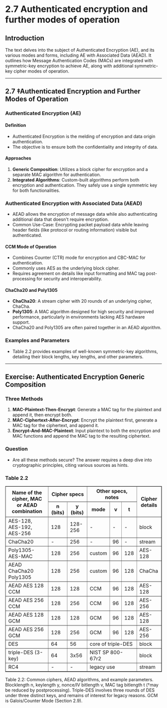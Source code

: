 # 2.7 Authenticated encryption and further modes of operation

## Introduction
The text delves into the subject of Authenticated Encryption (AE), and its various modes and forms, including AE with Associated Data (AEAD). It outlines how Message Authentication Codes (MACs) are integrated with symmetric-key encryption to achieve AE, along with additional symmetric-key cipher modes of operation.

---

## 2.7 ‡Authenticated Encryption and Further Modes of Operation
### Authenticated Encryption (AE)
#### Definition
- Authenticated Encryption is the melding of encryption and data origin authentication.
- The objective is to ensure both the confidentiality and integrity of data.

#### Approaches
1. **Generic Composition**: Utilizes a block cipher for encryption and a separate MAC algorithm for authentication.
2. **Integrated Algorithms**: Custom-built algorithms perform both encryption and authentication. They safely use a single symmetric key for both functionalities.

### Authenticated Encryption with Associated Data (AEAD)
- AEAD allows the encryption of message data while also authenticating additional data that doesn't require encryption.
- Common Use-Case: Encrypting packet payload data while leaving header fields (like protocol or routing information) visible but authenticated.

#### CCM Mode of Operation
- Combines Counter (CTR) mode for encryption and CBC-MAC for authentication.
- Commonly uses AES as the underlying block cipher.
- Requires agreement on details like input formatting and MAC tag post-processing for security and interoperability.

#### ChaCha20 and Poly1305
- **ChaCha20**: A stream cipher with 20 rounds of an underlying cipher, ChaCha.
- **Poly1305**: A MAC algorithm designed for high security and improved performance, particularly in environments lacking AES hardware support.
- ChaCha20 and Poly1305 are often paired together in an AEAD algorithm.

### Examples and Parameters
- Table 2.2 provides examples of well-known symmetric-key algorithms, detailing their block lengths, key lengths, and other parameters.

---

## Exercise: Authenticated Encryption Generic Composition
### Three Methods
1. **MAC-Plaintext-Then-Encrypt**: Generate a MAC tag for the plaintext and append it, then encrypt both.
2. **MAC-Ciphertext-After-Encrypt**: Encrypt the plaintext first, generate a MAC tag for the ciphertext, and append it.
3. **Encrypt-And-MAC-Plaintext**: Input plaintext to both the encryption and MAC functions and append the MAC tag to the resulting ciphertext.

### Question
- Are all these methods secure? The answer requires a deep dive into cryptographic principles, citing various sources as hints.

### Table 2.2
<table border="1">
  <!-- Table Headers -->
  <thead>
    <!-- First row with main headers -->
    <tr>
      <th rowspan="2">Name of the cipher, MAC<br>or AEAD combination</th> <!-- This header spans 2 rows -->
      <th colspan="2">Cipher specs</th> <!-- This header spans 2 columns -->
      <th colspan="3">Other specs, notes</th> <!-- This header spans 2 columns -->
      <th rowspan="2">Cipher<br>details</th> <!-- This header spans 2 rows -->
    </tr>
    <!-- Second row with sub-headers -->
    <tr>
      <th>n (bits)</th>
      <th>y (bits)</th>
      <th>mode</th>
      <th>v</th>
      <th>t</th>
    </tr>
  </thead>
  <!-- Table Body -->
  <tbody>
    <tr>
      <td>AES-128, AES-192, AES-256</td>
      <td>128</td>
      <td>128-256</td>
      <td>-</td>
      <td>-</td>
      <td>-</td>
      <td>block</td>
    </tr>
    <tr>
      <td>ChaCha20</td>
      <td>-</td>
      <td>256</td>
      <td>-</td>
      <td>96</td>
      <td>-</td>
      <td>stream</td>
    </tr>
    <tr>
      <td>Poly1305-AES-MAC</td>
      <td>128</td>
      <td>256</td>
      <td>custom</td>
      <td>96</td>
      <td>128</td>
      <td>AES-128</td>
    </tr>
    <tr>
      <td>AEAD ChaCha20 Poly1305</td>
      <td>128</td>
      <td>256</td>
      <td>custom</td>
      <td>96</td>
      <td>128</td>
      <td>ChaCha</td>
    </tr>
    <tr>
      <td>AEAD AES 128 CCM</td>
      <td>128</td>
      <td>128</td>
      <td>CCM</td>
      <td>96</td>
      <td>128</td>
      <td>AES-128</td>
    </tr>
    <tr>
      <td>AEAD AES 256 CCM</td>
      <td>128</td>
      <td>256</td>
      <td>CCM</td>
      <td>96</td>
      <td>128</td>
      <td>AES-256</td>
    </tr>
    <tr>
      <td>AEAD AES 128 GCM</td>
      <td>128</td>
      <td>128</td>
      <td>GCM</td>
      <td>96</td>
      <td>128</td>
      <td>AES-128</td>
    </tr>
    <tr>
      <td>AEAD AES 256 GCM</td>
      <td>128</td>
      <td>256</td>
      <td>GCM</td>
      <td>96</td>
      <td>128</td>
      <td>AES-256</td>
    </tr>
    <tr>
      <td>DES</td>
      <td>64</td>
      <td>56</td>
      <td colspan="3">core of triple-DES</td>
      <td>block</td>
    </tr>
    <tr>
      <td>triple-DES (3-key)</td>
      <td>64</td>
      <td>3x56</td>
      <td colspan="3">NIST SP 800-67r2</td>
      <td>block</td>
    </tr>
    <tr>
      <td>RC4</td>
      <td>-</td>
      <td>-</td>
      <td colspan="3">legacy use</td>
      <td>stream</td>
    </tr>
  </tbody>
</table>

Table 2.2: Common ciphers, AEAD algorithms, and example parameters. Blocklength
n, keylength y, nonce/IV bitlength v, MAC tag bitlength t (†may be reduced by postprocessing). Triple-DES involves three rounds of DES under three distinct keys, and
remains of interest for legacy reasons. GCM is Galois/Counter Mode (Section 2.9).